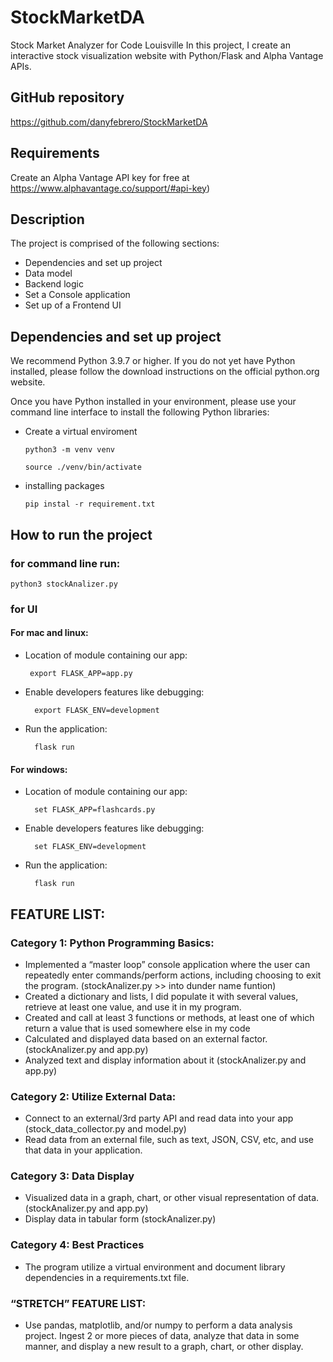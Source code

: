 # StockMarketDA
Stock Market Analyzer for Code Louisville
In this project, I create an interactive stock visualization website with Python/Flask and Alpha Vantage APIs. 

## GitHub repository
https://github.com/danyfebrero/StockMarketDA

## Requirements
Create an Alpha Vantage API key for free at https://www.alphavantage.co/support/#api-key)
     
## Description
The project is comprised of the following sections:
* Dependencies and set up project
* Data model
* Backend logic
* Set a Console application
* Set up of a Frontend UI

## Dependencies and set up project
We recommend Python 3.9.7 or higher. If you do not yet have Python installed, please follow the download instructions on the official python.org website.

Once you have Python installed in your environment, please use your command line interface to install the following Python libraries:
 * Create a virtual enviroment 

       python3 -m venv venv
       
       source ./venv/bin/activate
 
 * installing packages

       pip instal -r requirement.txt
 

## How to run the project
### for command line run:
    python3 stockAnalizer.py

### for UI
#### For mac and linux:
 * Location of module containing our app:

        export FLASK_APP=app.py

* Enable developers features like debugging:
    
        export FLASK_ENV=development

* Run the application:
    
        flask run

#### For windows:
* Location of module containing our app:
        
        set FLASK_APP=flashcards.py

* Enable developers features like debugging:
        
        set FLASK_ENV=development

* Run the application:
    
        flask run

## FEATURE LIST:
### Category 1: Python Programming Basics:
 * Implemented a “master loop” console application where the user can repeatedly enter commands/perform actions, including choosing to exit the program. (stockAnalizer.py >> into dunder name funtion)	
 * Created a dictionary and lists, I did populate it with several values, retrieve at least one value, and use it in my program.
 * Created and call at least 3 functions or methods, at least one of which return a value that is used somewhere else in my code
 * Calculated and displayed data based on an external factor. (stockAnalizer.py and app.py)
 * Analyzed text and display information about it (stockAnalizer.py and app.py)

### Category 2: Utilize External Data:
 * Connect to an external/3rd party API and read data into your app (stock_data_collector.py and model.py)
 * Read data from an external file, such as text, JSON, CSV, etc, and use that data in your application.

### Category 3: Data Display
 * Visualized data in a graph, chart, or other visual representation of data. (stockAnalizer.py and app.py)
 * Display data in tabular form (stockAnalizer.py)

### Category 4: Best Practices
 * The program utilize a virtual environment and document library dependencies in a requirements.txt file.

### “STRETCH” FEATURE LIST:
* Use pandas, matplotlib, and/or numpy to perform a data analysis project. Ingest 2 or more pieces of data, analyze that data in some manner, and display a new result to a graph, chart, or other display.